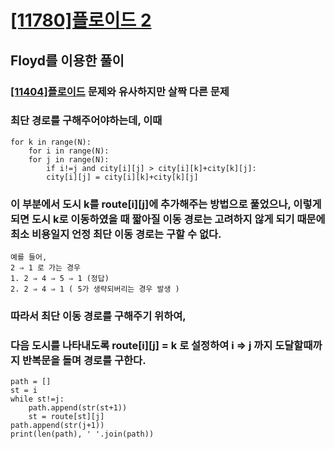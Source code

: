 # [[11780]플로이드 2](https://www.acmicpc.net/problem/11780)

## Floyd를 이용한 풀이
### [[11404]플로이드](https://github.com/bosl95/Algorithm/tree/master/FLOYD-WARSHELL/%5B11404%5D%ED%94%8C%EB%A1%9C%EC%9D%B4%EB%93%9C) 문제와 유사하지만 살짝 다른 문제 <br>
### 최단 경로를 구해주어야하는데, 이때 
	
	for k in range(N):  
	    for i in range(N):  
		for j in range(N):  
		    if i!=j and city[i][j] > city[i][k]+city[k][j]:  
			city[i][j] = city[i][k]+city[k][j]

### 이 부분에서 도시 k를 route[i][j]에 추가해주는 방법으로 풀었으나, 이렇게 되면 도시 k로 이동하였을 때 짧아질 이동 경로는 고려하지 않게 되기 때문에 최소 비용일지 언정 최단 이동 경로는 구할 수 없다.

	예를 들어,
	2 ⇒ 1 로 가는 경우
	1. 2 ⇒ 4 ⇒ 5 ⇒ 1 (정답)
	2. 2 ⇒ 4 ⇒ 1 ( 5가 생략되버리는 경우 발생 )

### 따라서 최단 이동 경로를 구해주기 위하여, <br>
### 다음 도시를 나타내도록 route[i][j] = k 로 설정하여 i ⇒ j 까지 도달할때까지 반복문을 돌며 경로를 구한다.

	path = []  
	st = i  
	while st!=j:  
	    path.append(str(st+1))  
	    st = route[st][j]  
	path.append(str(j+1))  
	print(len(path), ' '.join(path))
